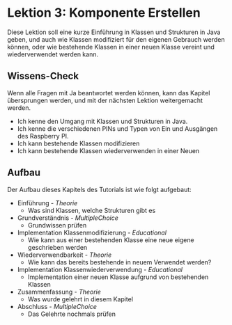 # Lektion 3: Komponente Erstellen

Diese Lektion soll eine kurze Einführung in Klassen und Strukturen in Java geben, und
auch wie Klassen modifiziert für den eigenen Gebrauch werden können, oder wie bestehende
Klassen in einer neuen Klasse vereint und wiederverwendet werden kann.

## Wissens-Check
Wenn alle Fragen mit Ja beantwortet werden können, kann das Kapitel übersprungen werden, und mit der nächsten
Lektion weitergemacht werden.

- Ich kenne den Umgang mit Klassen und Strukturen in Java.
- Ich kenne die verschiedenen PINs und Typen von Ein und Ausgängen des Raspberry PI.
- Ich kann bestehende Klassen modifizieren
- Ich kann bestehende Klassen wiederverwenden in einer Neuen

## Aufbau
Der Aufbau dieses Kapitels des Tutorials ist wie folgt aufgebaut:

- Einführung - *Theorie*
  - Was sind Klassen, welche Strukturen gibt es
- Grundverständnis - *MultipleChoice*
  - Grundwissen prüfen
- Implementation Klassenmodifizierung - *Educational*
  - Wie kann aus einer bestehenden Klasse eine neue eigene geschrieben werden
- Wiederverwendbarkeit - *Theorie*
  - Wie kann das bereits bestehende in neuem Verwendet werden?
- Implementation Klassenwiederverwendung - *Educational*
  - Implementation einer neuen Klasse aufgrund von bestehenden Klassen
- Zusammenfassung - *Theorie*
  - Was wurde gelehrt in diesem Kapitel
- Abschluss - *MultipleChoice*
  - Das Gelehrte nochmals prüfen